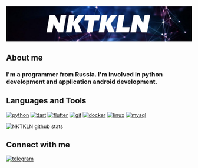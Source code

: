 ![Header](https://github.com/NKTKLN/NKTKLN/blob/main/attachments/background.jpg)

## About me
### I'm a programmer from Russia. I'm involved in python development and application android development.

## Languages and Tools
<p><a href="https://www.python.org/"><img src="https://www.vectorlogo.zone/logos/python/python-icon.svg" alt="python" width="30" height="30"/></a>
<a href="https://dart.dev/"><img src="https://www.vectorlogo.zone/logos/dartlang/dartlang-icon.svg" alt="dart" width="30" height="30"/></a>
<a href="https://flutter.dev/"><img src="https://www.vectorlogo.zone/logos/flutterio/flutterio-icon.svg" alt="flutter" width="30" height="30"/></a>
<a href="https://git-scm.com/"><img src="https://www.vectorlogo.zone/logos/git-scm/git-scm-icon.svg" alt="git" width="30" height="30"/></a>
<a href="https://www.docker.com/"><img src="https://www.vectorlogo.zone/logos/docker/docker-icon.svg" alt="docker" width="30" height="30"/></a>
<a href="https://www.linux.org/"><img src="https://www.vectorlogo.zone/logos/linux/linux-icon.svg" alt="linux" width="30" height="30"/></a>
<a href="https://www.mysql.com/"><img src="https://www.vectorlogo.zone/logos/mysql/mysql-official.svg" alt="mysql" width="30" height="30"/></a></p>

![NKTKLN github stats](https://github-readme-stats.vercel.app/api?username=NKTKLN&count_private=true&show_icons=true)

## Connect with me
<a href="https://t.me/NKTKLN"><img src="https://img.icons8.com/fluent/144/000000/telegram-app.png" alt="telegram" width="44" height="44"/></a>
